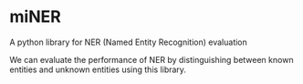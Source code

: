# miNER

A python library for NER (Named Entity Recognition) evaluation

We can evaluate the performance of NER by distinguishing between known entities and unknown entities using this library.